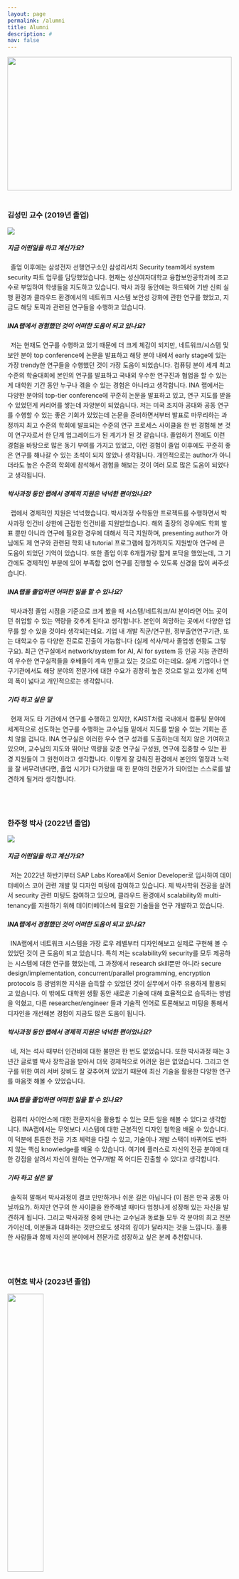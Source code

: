 ```yaml
---
layout: page
permalink: /alumni
title: Alumni
description: # 
nav: false
---
```

<style>
    p {
        text-indent: 0.5em;
        line-height: 1.6em;
    }

    .cover-img-container {
        margin-top: 1em;
        margin-bottom: 3em;
    }

    .cover-img {
        object-fit: cover;
        object-position: 50% 0%;
        width: 100%;
        height: 300px;
        margin-left: auto;
        margin-right: auto;
        display: block;
    }
</style>


<div class="cover-img-container">
    <img src="/assets/img/nasa.jpg" class="cover-img rounded z-depth-1"/>
</div>


### <span class="font-weight-bold">김성민</span> <b>교수</b> (2019년 졸업)

<div class="profile float-right small">
    <img src="/assets/img/profile/seongmin-kim-2.jpg"/>
</div>

<div style="margin-bottom: 1em"></div>

##### <span class="font-weight-bold">지금 어떤일을 하고 계신가요?</span>

졸업 이후에는 삼성전자 선행연구소인 삼성리서치 Security team에서 system security 파트 업무를 담당했었습니다. 현재는 <span class="font-weight-bold">성신여자대학교 융합보안공학과</span>에 <span class="font-weight-bold">조교수</span>로 부임하여 학생들을 지도하고 있습니다. 박사 과정 동안에는 하드웨어 기반 신뢰 실행 환경과 클라우드 환경에서의 네트워크 시스템 보안성 강화에 관한 연구를 했었고, 지금도 해당 토픽과 관련된 연구들을 수행하고 있습니다.

##### <span class="font-weight-bold">INA랩에서 경험했던 것이 어떠한 도움이 되고 있나요? </span>

저는 현재도 연구를 수행하고 있기 때문에 더 크게 체감이 되지만, 네트워크/시스템 및 보안 분야 top conference에 논문을 발표하고 해당 분야 내에서 early stage에 있는 가장 trendy한 연구들을 수행했던 것이 가장 도움이 되었습니다. 컴퓨팅 분야 세계 최고 수준의 학술대회에 본인의 연구를 발표하고 국내외 우수한 연구진과 협업을 할 수 있는게 대학원 기간 동안 누구나 겪을 수 있는 경험은 아니라고 생각합니다. INA 랩에서는 다양한 분야의 top-tier conference에 꾸준히 논문을 발표하고 있고, 연구 지도를 받을 수 있었던게 커리어를 쌓는데 자양분이 되었습니다. 저는 미국 조지아 공대와 공동 연구를 수행할 수 있는 좋은 기회가 있었는데 논문을 준비하면서부터 발표로 마무리하는 과정까지 최고 수준의 학회에 발표되는 수준의 연구 프로세스 사이클을 한 번 경험해 본 것이 연구자로서 한 단계 업그레이드가 된 계기가 된 것 같습니다.  졸업하기 전에도 이런 경험을 바탕으로 많은 동기 부여를 가지고 있었고, 이런 경험이 졸업 이후에도 꾸준히 좋은 연구를 해나갈 수 있는 초석이 되지 않았나 생각됩니다.  개인적으로는 author가 아니더라도 높은 수준의 학회에 참석해서 경험을 해보는 것이 여러 모로 많은 도움이 되었다고 생각됩니다.

##### <span class="font-weight-bold">박사과정 동안 랩에서 경제적 지원은 넉넉한 편이었나요?</span>

랩에서 경제적인 지원은 넉넉했습니다. 박사과정 수학동안 프로젝트를 수행하면서 박사과정 인건비 상한에 근접한 인건비를 지원받았습니다. 해외 출장의 경우에도 학회 발표 뿐만 아니라 연구에 필요한 경우에 대해서 적극 지원하며, presenting author가 아님에도 제 연구와 관련된 학회 내 tutorial 프로그램에 참가까지도 지원받아 연구에 큰 도움이 되었던 기억이 있습니다. 또한 졸업 이후 6개월가량 짧게 포닥을 했었는데, 그 기간에도 경제적인 부분에 있어 부족함 없이 연구를 진행할 수 있도록 신경을 많이 써주셨습니다.

##### <span class="font-weight-bold">INA랩을 졸업하면 어떠한 일을 할 수 있나요?</span>

박사과정 졸업 시점을 기준으로 크게 봤을 때 시스템/네트워크/AI 분야라면 어느 곳이던 취업할 수 있는 역량을 갖추게 된다고 생각합니다. 본인이 희망하는 곳에서 다양한 업무를 할 수 있을 것이라 생각되는데요. 기업 내 개발 직군/연구원, 정부출연연구기관, 또는 대학교수 등 다양한 진로로 진출이 가능합니다 (실제 석사/박사 졸업생 현황도 그렇구요). 최근 연구실에서 network/system for AI, AI for system 등 인공 지능 관련하여 우수한 연구실적들을 후배들이 계속 만들고 있는 것으로 아는데요. 실제 기업이나 연구기관에서도 해당 분야의 전문가에 대한 수요가 굉장히 높은 것으로 알고 있기에 선택의 폭이 넓다고 개인적으로는 생각합니다.

##### <span class="font-weight-bold">기타 하고 싶은 말</span>

현재 저도 타 기관에서 연구를 수행하고 있지만, KAIST처럼 국내에서 컴퓨팅 분야에 세계적으로 선도하는 연구를 수행하는 교수님들 밑에서 지도를 받을 수 있는 기회는 흔치 않을 겁니다. INA 연구실은 이러한 우수 연구 성과를 도출하는데 적지 않은 기여하고 있으며, 교수님의 지도와 뛰어난 역량을 갖춘 연구실 구성원, 연구에 집중할 수 있는 환경 지원들이 그 원천이라고 생각합니다. 이렇게 잘 갖춰진 환경에서 본인의 열정과 노력을 잘 버무려낸다면, 졸업 시기가 다가왔을 때 한 분야의 전문가가 되어있는 스스로를 발견하게 될거라 생각합니다. 

<div style="margin-bottom: 75px"></div>

### <span class="font-weight-bold">한주형</span> <b>박사</b> (2022년 졸업)
<div class="profile float-right small">
    <img src="/assets/img/profile/juhyeng-han.jpg"/>
</div>

<div style="margin-bottom: 1em"></div>

##### <span class="font-weight-bold">지금 어떤일을 하고 계신가요?</span>

저는 2022년 하반기부터 <span class="font-weight-bold">SAP Labs Korea</span>에서 <span class="font-weight-bold">Senior Developer</span>로 입사하여 데이터베이스 코어 관련 개발 및 디자인 미팅에 참여하고 있습니다. 제 박사학위 전공을 살려서 security 관련 미팅도 참여하고 있으며, 클라우드 환경에서 scalability와 multi-tenancy를 지원하기 위해 데이터베이스에 필요한 기술들을 연구 개발하고 있습니다.

##### <span class="font-weight-bold">INA랩에서 경험했던 것이 어떠한 도움이 되고 있나요?</span>

INA랩에서 네트워크 시스템을 가장 로우 레벨부터 디자인해보고 실제로 구현해 볼 수 있었던 것이 큰 도움이 되고 있습니다. 특히 저는 scalability와 security를 모두 제공하는 시스템에 대한 연구를 했었는데, 그 과정에서 research skill뿐만 아니라 secure design/implementation, concurrent/parallel programming, encryption protocols 등 광범위한 지식을 습득할 수 있었던 것이 실무에서 아주 유용하게 활용되고 있습니다. 이 밖에도 대학원 생활 동안 새로운 기술에 대해 효율적으로 습득하는 방법을 익혔고, 다른 researcher/engineer 들과 기술적 언어로 토론해보고 미팅을 통해서 디자인을 개선해본 경험이 지금도 많은 도움이 됩니다.

##### <span class="font-weight-bold">박사과정 동안 랩에서 경제적 지원은 넉넉한 편이었나요?</span>

네, 저는 석사 때부터 인건비에 대한 불만은 한 번도 없었습니다. 또한 박사과정 때는 3년간 글로벌 박사 장학금을 받아서 더욱 경제적으로 어려운 점은 없었습니다. 그리고 연구를 위한 여러 서버 장비도 잘 갖추어져 있었기 때문에 최신 기술을 활용한 다양한 연구를 마음껏 해볼 수 있었습니다.

##### <span class="font-weight-bold">INA랩을 졸업하면 어떠한 일을 할 수 있나요?</span>

컴퓨터 사이언스에 대한 전문지식을 활용할 수 있는 모든 일을 해볼 수 있다고 생각합니다. INA랩에서는 무엇보다 시스템에 대한 근본적인 디자인 철학을 배울 수 있습니다. 이 덕분에 튼튼한 전공 기초 체력을 다질 수 있고, 기술이나 개발 스택이 바뀌어도 변하지 않는 핵심 knowledge를 배울 수 있습니다. 여기에 플러스로 자신의 전공 분야에 대한 강점을 살려서 자신이 원하는 연구/개발 쪽 어디든 진출할 수 있다고 생각합니다.

##### <span class="font-weight-bold">기타 하고 싶은 말</span>

솔직히 말해서 박사과정이 결코 만만하거나 쉬운 길은 아닙니다 (이 점은 만국 공통 아닐까요?). 하지만 연구의 한 사이클을 완주해낼 때마다 엄청나게 성장해 있는 자신을 발견하게 됩니다. 그리고 박사과정 중에 만나는 교수님과 동료들 모두 각 분야의 최고 전문가이신데, 이분들과 대화하는 것만으로도 생각의 깊이가 달라지는 것을 느낍니다. 훌륭한 사람들과 함께 자신의 분야에서 전문가로 성장하고 싶은 분께 추천합니다.

<div style="margin-bottom: 75px"></div>

### <span class="font-weight-bold">여현호</span> <b>박사</b> (2023년 졸업)
<div class="profile float-right small">
    <img src="/assets/img/profile/hyunho-yeo.jpg"/ width="40%" height="40%">
</div>

<div style="margin-bottom: 1em"></div>

##### <span class="font-weight-bold">앞으로 어떤 일을 하실 계획인가요?</span>

저는 2023년 6월부터 **Moloco** 내에 **ML Infrastructure** 팀에 **Machine Learning Engineer**로 합류할 예정이며 추후 **Silicon Valley**에서 근무할 예정입니다 . Moloco는  ML을 통해 새로운 비즈니스를 개척하는 과정에 있으며 현재는 ML 기반 광고 시장을 주로 타겟하고 있습니다. 또한 Moloco는 미국 내에서 가장 빠르게 성장하는 스타트업 중 하나이며  (최근 3년간 4,445% 성장),  빅테크 핵심 인재들과  탑스쿨 박사들이 많이 합류하고 있어 높은 인재 밀도를 가지고 있습니다. 저는 Moloco에서 회사의 핵심 인프라인 ML serving systems을 새로 설계하고 개발하는 것을 리드할 예정입니다.

##### <span class="font-weight-bold">INA랩에서 경험했던 것이 어떠한 도움이 되나요?</span>

**해외로 꿈을 펼쳐나갈 기회가 열립니다.** INA에서는 모든 박사과정 학생들이 각자 전문 분야를 발굴하여 top-tier system conference 논문을 2~3편 이상 가지고 졸업하는 것을 지향합니다. 이는 미국 탑스쿨과 비교해서도 뛰어난 박사 실적에 해당하기에 여러분이 추후에 해외 학교 및 기업에 도전할 때 충분히 인정받을 수 있습니다. 또한, 저는 해외 취업을 준비했었는데 박사 과정을 하면서 배운 다방면의 역량이 회사 면접에 큰 도움이 되었습니다. 덕분에 대부분 면접을 굉장히 우수한 성적으로 통과해 회사에서 좋은 처우를 받을 수 있었습니다. 즉  INA에서는 해외로 도전할 수 있는 역량을 기르고 기회를 창출할 수 있는 곳이기에, 여러분이 박사 졸업 이후에 해외로 더 큰 꿈을 펼쳐나가고 싶다면 최적의 연구실이라고 생각합니다.

**세계적인 연구자/엔지니어로 성장할 수 있는 역량을 기를 수 있습니다.** INA에서 박사과정을 하면 여러분의 career에 평생 도움이 되는 life skills을 배울 수 있습니다. 이는 critical thinking problem identification, system design & implementation 등의 engineering skill 뿐 아니라, communication, presentation, writing, leadership 등과 같은 soft skill 또한 포함합니다. 이러한 life skills은 여러분이 어떤 분야를 하게 되든 어떤 직업을 가지든 여러분의 career에서 성공을 이루는데 가장 중요한 밑거름이 될 것으로 생각합니다. 저도 박사과정 때와 다른 새로운 분야와 새로운 직무에 도전하지만, 박사과정 때 배운 다방면의 역량이 있기에 앞으로 잘할 수 있을 것이라는 자신감이 생기는 것 같습니다. 특히  교수님께서 개별 학생의 성장에 큰 관심을 보이고 지도에 신경을 많이 써주시기에, 여러분의 career에서 큰 성장을 이뤄나가고 싶다면 INA가 여러분에게 좋은 연구실이 될 수 있다고 생각합니다. 

##### <span class="font-weight-bold">박사과정 동안 랩에서 경제적 지원은 넉넉한 편이었나요?</span>

교수님께서 항상 **학생들의 인건비를 우선시**하여 많이 챙겨주는 편이라 박사 과정 동안 불편함 없이 생활할 수 있었습니다. 많은 연구실 학생들이 뛰어난 연구실적으로 Scholarship, Travel grant, Prize 등을 받아 더 나은 경제적 혜택도 누리고 있습니다. 또한, 교수님께서 인건비 이외에 **연구에 필요한 장비도 적극 지원**해주어 박사과정 동안 연구하는데 어려움이 없었습니다. 현재 INA 연구실은 전자과에서 가장 우수한 수준의 서버(CPU/GPU)를 구축하고 있으며 더 큰 규모의 실험이 필요로 할 시 Microsoft Azure, Amazon AWS, Google cloud도 지원하고 있습니다.

##### <span class="font-weight-bold">INA랩을 졸업하면 어떠한 일을 할 수 있나요?</span> 

INA 랩에서 하는 computer system 연구는 computer science 내에서 가장 실용적인 학문에 속한다고 볼 수 있습니다. 그래서 여러분이 졸업할 때 연구원, 교수, 엔지니어 등 다양한 진로 선택지 중에 선택할 수 있는 게 큰 장점이라고 생각됩니다. 또한, 위에서 언급한 바와 같이 국제적으로 인정받을 수 있는 실력과 역량을 기를 수 있기에 국내 뿐 아니라 해외 유수 기업 및 학교에도 도전해볼 수 있습니다. 여러분이 어떠한 일을 하고 싶고 어떠한 꿈을 꾸고 있어도 INA 내에서 박사 과정을 성공적으로 수행하면 다 해낼 수 있을 것이라 자신합니다.

##### <span class="font-weight-bold">기타 하고 싶은 말</span>

INA에 와서 여러분이 하고 싶은 일에 도전하면서 여러분의 꿈에 한발 더 나아가보세요. INA에 와서 뛰어난 교수님, 졸업생, 연구실 선배님들과 새로운 connections을 만들어나가면 여러분의 career에 큰 도움이 될 것입니다. 6~7년간의 박사 과정 속에 많은 어려움이 있겠지만, 어느새 여러분이 크게 성장했다는 것을 느낄 수 있고 많은 기회가 앞으로 생길 것입니다.

